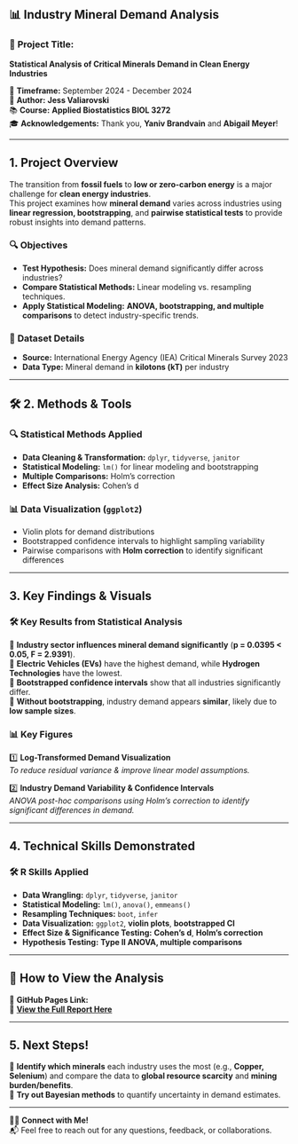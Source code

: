 ## 📊 **Industry Mineral Demand Analysis**  

### 🚀 **Project Title:**  
**Statistical Analysis of Critical Minerals Demand in Clean Energy Industries**  

📅 **Timeframe:** September 2024 - December 2024  
📍 **Author:** **Jess Valiarovski**  
📚 **Course:** **Applied Biostatistics BIOL 3272**  
🎓 **Acknowledgements:** Thank you, **Yaniv Brandvain** and **Abigail Meyer**!  

---

## **1. Project Overview**  
The transition from **fossil fuels** to **low or zero-carbon energy** is a major challenge for **clean energy industries**.  
This project examines how **mineral demand** varies across industries using **linear regression, bootstrapping**, and **pairwise statistical tests** to provide robust insights into demand patterns.  

### 🔍 **Objectives**  
- **Test Hypothesis:** Does mineral demand significantly differ across industries?  
- **Compare Statistical Methods:** Linear modeling vs. resampling techniques.  
- **Apply Statistical Modeling:** **ANOVA, bootstrapping, and multiple comparisons** to detect industry-specific trends.  

### 🔬 **Dataset Details**  
- **Source:** International Energy Agency (IEA) Critical Minerals Survey 2023  
- **Data Type:** Mineral demand in **kilotons (kT)** per industry  

---

## 🛠️ **2. Methods & Tools**  

### 🔍 **Statistical Methods Applied**  
- **Data Cleaning & Transformation:** `dplyr`, `tidyverse`, `janitor`  
- **Statistical Modeling:** `lm()` for linear modeling and bootstrapping  
- **Multiple Comparisons:** Holm’s correction  
- **Effect Size Analysis:** Cohen’s d  

### 📊 **Data Visualization (`ggplot2`)**  
- Violin plots for demand distributions  
- Bootstrapped confidence intervals to highlight sampling variability  
- Pairwise comparisons with **Holm correction** to identify significant differences  

---

## **3. Key Findings & Visuals**  

### 🛠 **Key Results from Statistical Analysis**  
📌 **Industry sector influences mineral demand significantly** (**p = 0.0395 < 0.05, F = 2.9391**).  
📌 **Electric Vehicles (EVs)** have the highest demand, while **Hydrogen Technologies** have the lowest.  
📌 **Bootstrapped confidence intervals** show that all industries significantly differ.  
📌 **Without bootstrapping**, industry demand appears **similar**, likely due to **low sample sizes**.  

### 📊 **Key Figures**  
1️⃣ **Log-Transformed Demand Visualization**  
*To reduce residual variance & improve linear model assumptions.*  

2️⃣ **Industry Demand Variability & Confidence Intervals**  
*ANOVA post-hoc comparisons using Holm’s correction to identify significant differences in demand.*  

---

## **4. Technical Skills Demonstrated**  

### 🛠 **R Skills Applied**  
- **Data Wrangling:** `dplyr`, `tidyverse`, `janitor`  
- **Statistical Modeling:** `lm()`, `anova()`, `emmeans()`  
- **Resampling Techniques:** `boot`, `infer`  
- **Data Visualization:** `ggplot2`, **violin plots**, **bootstrapped CI**  
- **Effect Size & Significance Testing:** **Cohen’s d**, **Holm’s correction**  
- **Hypothesis Testing:** **Type II ANOVA, multiple comparisons**  

---

## 📢 **How to View the Analysis**  
📌 **GitHub Pages Link:**  
📎 **[View the Full Report Here](https://jess-valiarovski.github.io/industry-mineral-demand/)**  

---

## **5. Next Steps!**  

🔹 **Identify which minerals** each industry uses the most (e.g., **Copper, Selenium**) and compare the data to **global resource scarcity** and **mining burden/benefits**.  
🔹 **Try out Bayesian methods** to quantify uncertainty in demand estimates.  

---

👩‍💻 **Connect with Me!**  
📬 Feel free to reach out for any questions, feedback, or collaborations.  
